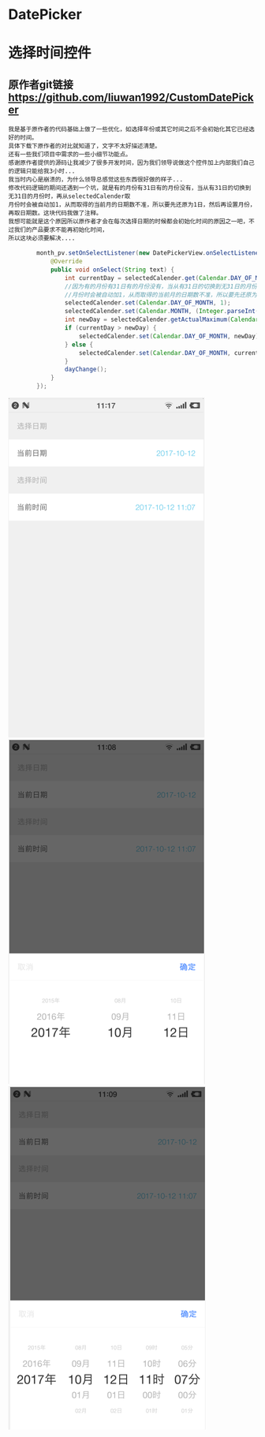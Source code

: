 # DatePicker
# 选择时间控件
## 原作者git链接 https://github.com/liuwan1992/CustomDatePicker

```
我是基于原作者的代码基础上做了一些优化，如选择年份或其它时间之后不会初始化其它已经选好的时间。
具体下载下原作者的对比就知道了，文字不太好描述清楚。
还有一些我们项目中需求的一些小细节功能点。
感谢原作者提供的源码让我减少了很多开发时间，因为我们领导说做这个控件加上内部我们自己的逻辑只能给我3小时...
我当时内心是崩溃的，为什么领导总感觉这些东西很好做的样子...
修改代码逻辑的期间还遇到一个坑，就是有的月份有31日有的月份没有，当从有31日的切换到无31日的月份时，再从selectedCalender取
月份时会被自动加1，从而取得的当前月的日期数不准，所以要先还原为1日，然后再设置月份，再取日期数。这块代码我做了注释。
我想可能就是这个原因所以原作者才会在每次选择日期的时候都会初始化时间的原因之一吧，不过我们的产品要求不能再初始化时间，
所以这块必须要解决....
```
```java
        month_pv.setOnSelectListener(new DatePickerView.onSelectListener() {
            @Override
            public void onSelect(String text) {
                int currentDay = selectedCalender.get(Calendar.DAY_OF_MONTH);
                //因为有的月份有31日有的月份没有，当从有31日的切换到无31日的月份时，再从selectedCalender取
                //月份时会被自动加1，从而取得的当前月的日期数不准，所以要先还原为1日，然后再设置月份，再取日期数
                selectedCalender.set(Calendar.DAY_OF_MONTH, 1);
                selectedCalender.set(Calendar.MONTH, (Integer.parseInt(text) - 1));
                int newDay = selectedCalender.getActualMaximum(Calendar.DAY_OF_MONTH);
                if (currentDay > newDay) {
                    selectedCalender.set(Calendar.DAY_OF_MONTH, newDay);
                } else {
                    selectedCalender.set(Calendar.DAY_OF_MONTH, currentDay);
                }
                dayChange();
            }
        });
```
![项目图](https://github.com/qiaojiuyuan/DatePicker/raw//master/img/datePicker_1.png)
![项目图](https://github.com/qiaojiuyuan/DatePicker/raw//master/img/datePicker_2.png)
![项目图](https://github.com/qiaojiuyuan/DatePicker/raw//master/img/datePicker_3.png)

